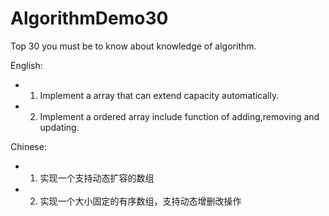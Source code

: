# AlgorithmDemo30
Top 30 you must be to know about knowledge of algorithm.

English:

* 1. Implement a array that can extend capacity automatically.
* 2. Implement a ordered array include function of adding,removing and updating.

Chinese:

* 1. 实现一个支持动态扩容的数组
* 2. 实现一个大小固定的有序数组，支持动态增删改操作